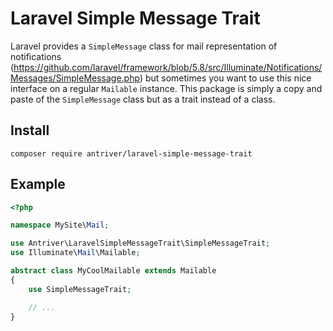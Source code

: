 # Laravel Simple Message Trait

Laravel provides a `SimpleMessage` class for mail representation of notifications (https://github.com/laravel/framework/blob/5.8/src/Illuminate/Notifications/Messages/SimpleMessage.php) but sometimes you want to use this nice interface on a regular `Mailable` instance. This package is simply a copy and paste of the `SimpleMessage` class but as a trait instead of a class.

## Install

    composer require antriver/laravel-simple-message-trait

## Example

```php
<?php

namespace MySite\Mail;

use Antriver\LaravelSimpleMessageTrait\SimpleMessageTrait;
use Illuminate\Mail\Mailable;

abstract class MyCoolMailable extends Mailable
{
    use SimpleMessageTrait;

    // ...
}
```
